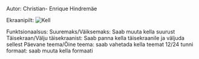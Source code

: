 Autor: Christian- Enrique Hindremäe

Ekraanipilt:
![Kell](https://user-images.githubusercontent.com/90316663/156574601-3fd77836-0649-40d7-8c2a-aa1bb12ac79b.png)

Funktsionaalsus:
Suuremaks/Väiksemaks: Saab muuta kella suurust
Täisekraan/Välju täisekraanist: Saab panna kella täisekraanile ja väljuda sellest
Päevane teema/Öine teema: saab vahetada kella teemat
12/24 tunni formaat: saab muuta kella formaati
